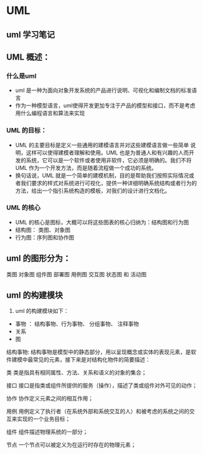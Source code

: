 # UML
uml 学习笔记
--
## UML 概述：
### 什么是uml
- uml 是一种为面向对象开发系统的产品进行说明、可视化和编制文档的标准语言
- 作为一种模型语言，uml使得开发更加专注于产品的模型和接口，而不是考虑用什么编程语言和算法来实现

### UML 的目标：
- UML 的主要目标是定义一些通用的建模语言并对这些建模语言做一些简单 说明，这样可以使得建模者理解和使用。UML 也是为普通人和有兴趣的人而开发的系统，它可以是一个软件或者使用非软件，它必须是明确的。我们不将 UML 作为一个开发方法，而是随着流程做一个成功的系统。
- 换句话说，UML 就是一个简单的建模机制，目的是帮助我们按照实际情况或者我们要求的样式对系统进行可视化，提供一种详细明确系统结构或者行为的方法，给出一个指引系统构造的模板，对我们的设计进行文档化。

### UML 的核心
- UML 的核心是图标，大概可以将这些图表的核心归纳为：结构图和行为图
- 结构图： 类图、对象图
- 行为图：序列图和协作图

## uml 的图形分为：
类图 对象图 组件图 部署图 用例图 交互图 状态图 和 活动图

## uml 的构建模块
1. uml 的构建模块如下：
- 事物 ： 结构事物、行为事物、 分组事物、 注释事物
- 关系
- 图

结构事物:
结构事物是模型中的静态部分，用以呈现概念或实体的表现元素，是软件建模中最常见的元素，接下来是对结构化物件的简要描述：

类
类是指具有相同属性、方法、关系和语义的对象的集合；


接口
接口是指类或组件所提供的服务（操作），描述了类或组件对外可见的动作；

协作
协作定义元素之间的相互作用；


用例
用例定义了执行者（在系统外部和系统交互的人）和被考虑的系统之间的交互来实现的一个业务目标；


组件
组件描述物理系统的一部分；


节点
一个节点可以被定义为在运行时存在的物理元素；
